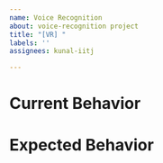 ```yaml
---
name: Voice Recognition
about: voice-recognition project
title: "[VR] "
labels: ''
assignees: kunal-iitj

---
```


# Current Behavior 
# Expected Behavior
